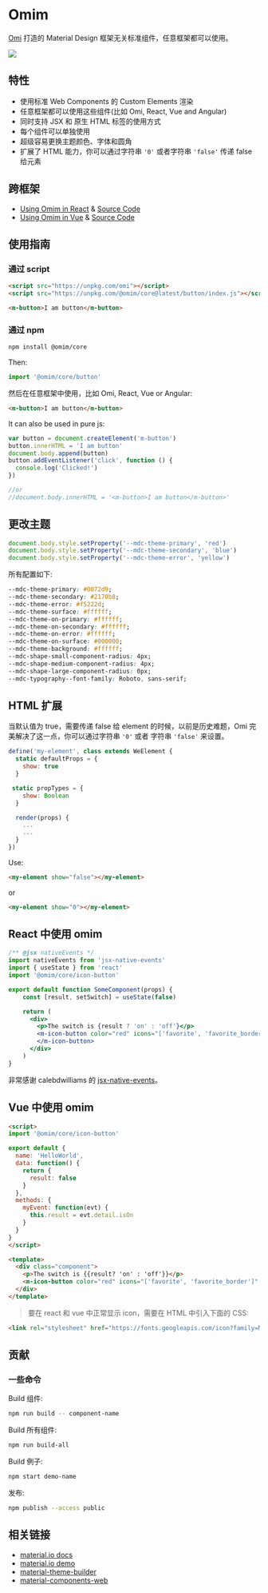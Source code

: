 # Omim

[Omi](https://github.com/Tencent/omi) 打造的 Material Design 框架无关标准组件，任意框架都可以使用。

![](https://tencent.github.io/omi/packages/omim/assets/pv4.jpeg?a=1)

## 特性

* 使用标准 Web Components 的 Custom Elements 渲染 
* 任意框架都可以使用这些组件(比如 Omi, React, Vue and Angular)
* 同时支持 JSX 和 原生 HTML 标签的使用方式 
* 每个组件可以单独使用
* 超级容易更换主题颜色、字体和圆角
* 扩展了 HTML 能力，你可以通过字符串 `'0'` 或者字符串 `'false'` 传递 false 给元素

## 跨框架

* [Using Omim in React](https://tencent.github.io/omi/packages/omim/test-react/build/index.html) & [Source Code](https://github.com/Tencent/omi/blob/master/packages/omim/test-react/src/HookTest.js)
* [Using Omim in Vue](https://tencent.github.io/omi/packages/omim/test-vue/dist/index.html) & [Source Code](https://github.com/Tencent/omi/blob/master/packages/omim/test-vue/app.vue)

## 使用指南

### 通过 script

```html
<script src="https://unpkg.com/omi"></script>
<script src="https://unpkg.com/@omim/core@latest/button/index.js"></script>

<m-button>I am button</m-button>
```

### 通过 npm

``` bash
npm install @omim/core
```

Then:

```js
import '@omim/core/button'
```

然后在任意框架中使用，比如 Omi, React, Vue or Angular:

``` html
<m-button>I am button</m-button>
```

It can also be used in pure js:

```js
var button = document.createElement('m-button')
button.innerHTML = 'I am button'
document.body.append(button)
button.addEventListener('click', function () {
  console.log('Clicked!')
})

//or
//document.body.innerHTML = '<m-button>I am button</m-button>'
```

## 更改主题

```js
document.body.style.setProperty('--mdc-theme-primary', 'red')
document.body.style.setProperty('--mdc-theme-secondary', 'blue')
document.body.style.setProperty('--mdc-theme-error', 'yellow')
```

所有配置如下:

```css
--mdc-theme-primary: #0072d9;
--mdc-theme-secondary: #2170b8;
--mdc-theme-error: #f5222d;
--mdc-theme-surface: #ffffff;
--mdc-theme-on-primary: #ffffff;
--mdc-theme-on-secondary: #ffffff;
--mdc-theme-on-error: #ffffff;
--mdc-theme-on-surface: #000000;
--mdc-theme-background: #ffffff;
--mdc-shape-small-component-radius: 4px;
--mdc-shape-medium-component-radius: 4px;
--mdc-shape-large-component-radius: 0px;
--mdc-typography--font-family: Roboto, sans-serif;
```

## HTML 扩展 

当默认值为 true，需要传递 false 给 element 的时候，以前是历史难题，Omi 完美解决了这一点，你可以通过字符串 `'0'` 或者 字符串 `'false'` 来设置。

```js
define('my-element', class extends WeElement {
  static defaultProps = {
    show: true
  }

 static propTypes = {
    show: Boolean
  }

  render(props) {
    ...
    ...
  }
})
```

Use:

```html
<my-element show="false"></my-element>
```

or

```html
<my-element show="0"></my-element>
```

## React 中使用 omim

```jsx
/** @jsx nativeEvents */
import nativeEvents from 'jsx-native-events'
import { useState } from 'react'
import '@omim/core/icon-button'

export default function SomeComponent(props) {
    const [result, setSwitch] = useState(false)

    return (
      <div>
        <p>The switch is {result ? 'on' : 'off'}</p>
        <m-icon-button color="red" icons="['favorite', 'favorite_border']" onEventChange={e => setSwitch(e.detail.isOn)}>
        </m-icon-button>
      </div>
    )
}
```

非常感谢 calebdwilliams 的 [jsx-native-events](https://github.com/calebdwilliams/jsx-native-events#readme)。

## Vue 中使用 omim

```html
<script>
import '@omim/core/icon-button'

export default {
  name: 'HelloWorld',
  data: function() {
    return {
      result: false
    }
  },
  methods: {
    myEvent: function(evt) {
      this.result = evt.detail.isOn
    }
  }
}
</script>

<template>
  <div class="component">
    <p>The switch is {{result? 'on' : 'off'}}</p>
    <m-icon-button color="red" icons="['favorite', 'favorite_border']" @change="myEvent"></m-icon-button>
  </div>
</template>
```

> 要在 react 和 vue 中正常显示 icon，需要在 HTML 中引入下面的 CSS:

```html
<link rel="stylesheet" href="https://fonts.googleapis.com/icon?family=Material+Icons">
```

## 贡献

### 一些命令

Build 组件:

```bash
npm run build -- component-name
```

Build 所有组件:

```bash
npm run build-all
```

Build 例子:

```bash
npm start demo-name
```

发布:

```bash
npm publish --access public
```

## 相关链接

* [material.io docs](https://material.io/develop/web/components/buttons/) 
* [material.io demo](https://material-components.github.io/material-components-web-catalog/#/) 
* [material-theme-builder](https://material-theme-builder.glitch.me/)
* [material-components-web](https://github.com/material-components/material-components-web)
